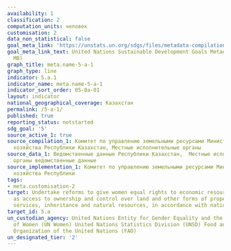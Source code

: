 ```yaml
---
availability: 1
classification: 2
computation_units: человек
customisation: 2
data_non_statistical: false
goal_meta_link: 'https://unstats.un.org/sdgs/files/metadata-compilation/Metadata-Goal-5.pdf '
goal_meta_link_text: United Nations Sustainable Development Goals Metadata (PDF 4.0
  MB)
graph_title: meta.name-5-a-1
graph_type: line
indicator: 5.a.1
indicator_name: meta.name-5-a-1
indicator_sort_order: 05-0a-01
layout: indicator
national_geographical_coverage: Казахстан
permalink: /5-a-1/
published: true
reporting_status: notstarted
sdg_goal: '5'
source_active_1: true
source_compilation_1: Комитет по управлению земельными ресурсами Министерство сельского
  хозяйства Республики Казахстан, Местные исполнительные органы
source_data_1: Ведомственные данные Республики Казахстан,  Местные исполнительные
  органы ведомственные данные
source_implementation_1: Комитет по управлению земельными ресурсами Министерство сельского
  хозяйства Республики
tags:
- meta.customisation-2
target: Undertake reforms to give women equal rights to economic resources, as well
  as access to ownership and control over land and other forms of property, financial
  services, inheritance and natural resources, in accordance with national laws
target_id: 5.a
un_custodian_agency: United Nations Entity for Gender Equality and the Empowerment
  of Women (UN Women) United Nations Statistics Division (UNSD) Food and Agriculture
  Organization of the United Nations (FAO)
un_designated_tier: '2'
---
```


